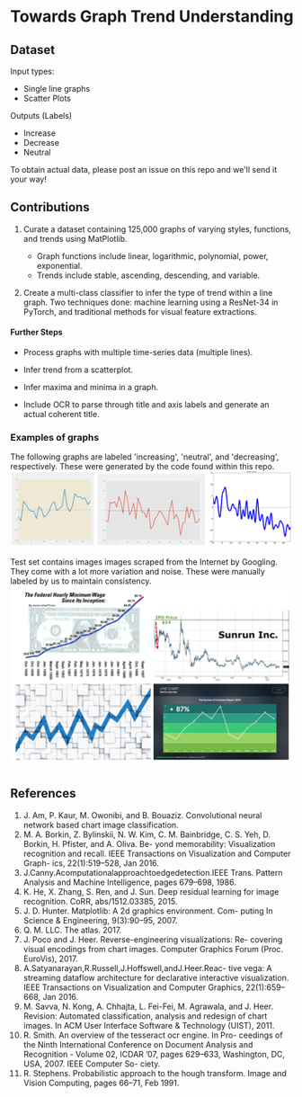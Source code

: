 # Towards Graph Trend Understanding


## Dataset

Input types:
* Single line graphs
* Scatter Plots

Outputs (Labels)
* Increase
* Decrease
* Neutral

To obtain actual data, please post an issue on this repo and we'll send it your way!

## Contributions

1. Curate a dataset containing 125,000 graphs of varying styles, functions, and trends using MatPlotlib.

   * Graph functions include linear, logarithmic, polynomial, power, exponential. 
   * Trends include stable, ascending, descending, and variable.

2. Create a multi-class classifier to infer the type of trend within a line graph. Two techniques done: machine learning using a ResNet-34 in PyTorch, and traditional methods for visual feature extractions.

#### Further Steps

* Process graphs with multiple time-series data (multiple lines).

* Infer trend from a scatterplot.

* Infer maxima and minima in a graph.

* Include OCR to parse through title and axis labels and generate an actual coherent title.

### Examples of graphs
The following graphs are labeled 'increasing', 'neutral', and 'decreasing', respectively. These were generated by the code found within this repo.
![image](graphs.png)

Test set contains images images scraped from the Internet by Googling. They come with a lot more variation and noise. These were manually labeled by us to maintain consistency.
![image](test_graphs.png)

## References
1. J. Am, P. Kaur, M. Owonibi, and B. Bouaziz. Convolutional neural network based chart image classification.
2. M. A. Borkin, Z. Bylinskii, N. W. Kim, C. M. Bainbridge, C. S. Yeh, D. Borkin, H. Pfister, and A. Oliva. Be- yond memorability: Visualization recognition and recall. IEEE Transactions on Visualization and Computer Graph- ics, 22(1):519–528, Jan 2016.
3. J.Canny.Acomputationalapproachtoedgedetection.IEEE Trans. Pattern Analysis and Machine Intelligence, pages 679–698, 1986.
4. K. He, X. Zhang, S. Ren, and J. Sun. Deep residual learning for image recognition. CoRR, abs/1512.03385, 2015.
5. J. D. Hunter. Matplotlib: A 2d graphics environment. Com- puting In Science & Engineering, 9(3):90–95, 2007.
6. Q. M. LLC. The atlas. 2017.
7. J. Poco and J. Heer. Reverse-engineering visualizations: Re-
covering visual encodings from chart images. Computer
Graphics Forum (Proc. EuroVis), 2017.
8. A.Satyanarayan,R.Russell,J.Hoffswell,andJ.Heer.Reac-
tive vega: A streaming dataflow architecture for declarative interactive visualization. IEEE Transactions on Visualization and Computer Graphics, 22(1):659–668, Jan 2016.
9. M. Savva, N. Kong, A. Chhajta, L. Fei-Fei, M. Agrawala, and J. Heer. Revision: Automated classification, analysis and redesign of chart images. In ACM User Interface Software & Technology (UIST), 2011.
10. R. Smith. An overview of the tesseract ocr engine. In Pro- ceedings of the Ninth International Conference on Document Analysis and Recognition - Volume 02, ICDAR ’07, pages 629–633, Washington, DC, USA, 2007. IEEE Computer So- ciety.
11. R. Stephens. Probabilistic approach to the hough transform. Image and Vision Computing, pages 66–71, Feb 1991.
